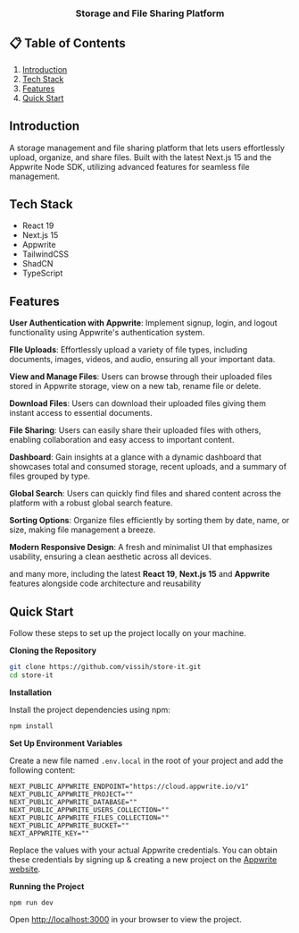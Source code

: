 <div>
<h3 align="center">Storage and File Sharing Platform</h3>
</div>

## 📋 <a name="table">Table of Contents</a>

1.  [Introduction](#introduction)
2.  [Tech Stack](#tech-stack)
3.  [Features](#features)
4.  [Quick Start](#quick-start)


## <a name="introduction"> Introduction</a>

A storage management and file sharing platform that lets users effortlessly upload, organize, and share files. Built with the latest Next.js 15 and the Appwrite Node SDK, utilizing advanced features for seamless file management.


## <a name="tech-stack"> Tech Stack</a>

- React 19
- Next.js 15
- Appwrite
- TailwindCSS
- ShadCN
- TypeScript

## <a name="features"> Features</a>

 **User Authentication with Appwrite**: Implement signup, login, and logout functionality using Appwrite's authentication system.

 **FIle Uploads**: Effortlessly upload a variety of file types, including documents, images, videos, and audio, ensuring all your important data.

 **View and Manage Files**: Users can browse through their uploaded files stored in Appwrite storage, view on a new tab, rename file or delete.

 **Download Files**: Users can download their uploaded files giving them instant access to essential documents.

 **File Sharing**: Users can easily share their uploaded files with others, enabling collaboration and easy access to important content.

 **Dashboard**: Gain insights at a glance with a dynamic dashboard that showcases total and consumed storage, recent uploads, and a summary of files grouped by type.

 **Global Search**: Users can quickly find files and shared content across the platform with a robust global search feature.

 **Sorting Options**: Organize files efficiently by sorting them by date, name, or size, making file management a breeze.

 **Modern Responsive Design**: A fresh and minimalist UI that emphasizes usability, ensuring a clean aesthetic across all devices.

and many more, including the latest **React 19**, **Next.js 15** and **Appwrite** features alongside code architecture and
reusability

## <a name="quick-start"> Quick Start</a>

Follow these steps to set up the project locally on your machine.

**Cloning the Repository**

```bash
git clone https://github.com/vissih/store-it.git
cd store-it
```

**Installation**

Install the project dependencies using npm:

```bash
npm install
```

**Set Up Environment Variables**

Create a new file named `.env.local` in the root of your project and add the following content:

```env
NEXT_PUBLIC_APPWRITE_ENDPOINT="https://cloud.appwrite.io/v1"
NEXT_PUBLIC_APPWRITE_PROJECT=""
NEXT_PUBLIC_APPWRITE_DATABASE=""
NEXT_PUBLIC_APPWRITE_USERS_COLLECTION=""
NEXT_PUBLIC_APPWRITE_FILES_COLLECTION=""
NEXT_PUBLIC_APPWRITE_BUCKET=""
NEXT_APPWRITE_KEY=""
```

Replace the values with your actual Appwrite credentials. You can obtain these credentials by signing up &
creating a new project on the [Appwrite website](https://appwrite.io/).

**Running the Project**

```bash
npm run dev
```

Open [http://localhost:3000](http://localhost:3000) in your browser to view the project.
